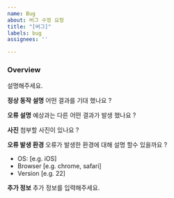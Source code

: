 ```yaml
---
name: Bug
about: 버그 수정 요청
title: "[버그]"
labels: bug
assignees: ''

---
```


### Overview
설명해주세요.

**정상 동작 설명**
어떤 결과를 기대 했나요 ? 

**오류 설명**
예상과는 다른 어떤 결과가 발생 했나요 ? 

**사진**
첨부할 사진이 있나요 ? 

**오류 발생 환경**
오류가 발생한 환경에 대해 설명 할수 있을까요 ? 
 - OS: [e.g. iOS]
 - Browser [e.g. chrome, safari]
 - Version [e.g. 22]

**추가 정보**
추가 정보를 입력해주세요.
